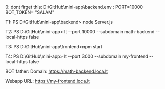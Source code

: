0: dont firget this:
D:\GitHub\mini-app\backend\.env :
PORT=10000
BOT_TOKEN= "SALAM"


T1:
PS D:\GitHub\mini-app\backend> node Server.js

T2:
PS D:\GitHub\mini-app> lt --port 10000 --subdomain math-backend 
--local-https false

T3:
PS D:\GitHub\mini-app\frontend>npm start

T4:
PS D:\GitHub\mini-app> lt --port 3000 --subdomain my-frontend --local-https false

BOT father:
Domain:
https://math-backend.loca.lt

Webapp URL:
https://my-frontend.loca.lt